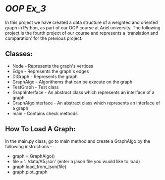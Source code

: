 # *OOP Ex_3*

In this project we have created a data structure of a weighted and oriented graph in Python, as part of our OOP course at Ariel university. The following project is the fourth project of our course and represents a 'translation and comparation' for the previous project.

## Classes:
* Node - Represents the graph's vertices
* Edge - Represents the graph's edges
* DiGraph - Represents the graph
* GraphAlgo - Algorithems that can be execute on the graph
* TestGraph - Test class
* GraphInterface - An abstract class which represents an interface of a graph
* GraphAlgoInterface - An abstract class which represents an interface of a graph
* main - Contains check methods


## How To Load A Graph:

In the main.py class, go to main method and create a GraphAlgo by the following instructions -
* graph = GraphAlgo()
* file = '../data/A5.json' (enter a jason file you wuold like to load)
* graph.load_from_json(file)
* graph.plot_graph
